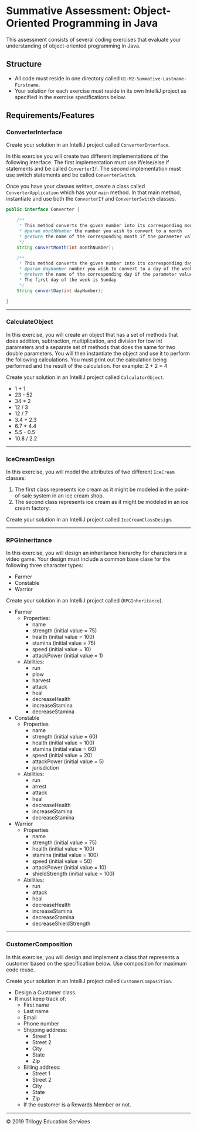 # Summative Assessment: Object-Oriented Programming in Java

This assessment consists of several coding exercises that evaluate your understanding of object-oriented programming in Java.

## Structure
* All code must reside in one directory called `U1-M2-Summative-Lastname-Firstname`.
* Your solution for each exercise must reside in its own IntelliJ project as specified in the exercise specifications below.

## Requirements/Features

### ConverterInterface

Create your solution in an IntelliJ project called ```ConverterInterface```.

In this exercise you will create two different implementations of the following interface. The first implementation must use if/else/else if statements and be called ```ConverterIf```. The second implementation must use switch statements and be called ```ConverterSwitch```.

Once you have your classes written, create a class called ```ConverterApplication``` which has your `main` method. In that main method, instantiate and use both the `ConverterIf` and `ConverterSwitch` classes.

```java
public interface Converter {

    /**
     * This method converts the given number into its corresponding month.
     * @param monthNumber the number you wish to convert to a month
     * @return the name of the corresponding month if the parameter value is between 1 and 12; error message otherwise
     */
    String convertMonth(int monthNumber);

    /**
     * This method converts the given number into its corresponding day of the week.
     * @param dayNumber number you wish to convert to a day of the week
     * @return the name of the corresponding day if the parameter value is between 1 and 7, error message otherwise
     * The first day of the week is Sunday
     */
    String convertDay(int dayNumber);

}
```

---

### CalculateObject
In this exercise, you will create an object that has a set of methods that does addition, subtraction, multiplication, and division for tow int parameters and a separate set of methods that does the same for two double parameters. You will then instantiate the object and use it to perform the following calculations. You must print out the calculation being performed and the result of the calculation. For example: 2 + 2 = 4

Create your solution in an IntelliJ project called ```CalculatorObject```.

* 1 + 1
* 23 - 52
* 34 * 2
* 12 / 3
* 12 / 7
* 3.4 + 2.3
* 6.7 * 4.4
* 5.5 - 0.5
* 10.8 / 2.2

---

### IceCreamDesign
In this exercise, you will model the attributes of two different ```IceCream``` classes: 

1. The first class represents ice cream as it might be modeled in the point-of-sale system in an ice cream shop.
1. The second class represents ice cream as it might be modeled in an ice cream factory.

Create your solution in an IntelliJ project called ```IceCreamClassDesign```.

---

### RPGInheritance
In this exercise, you will design an inheritance hierarchy for characters in a video game. Your design must include a common base clase for the following three character types:
* Farmer
* Constable
* Warrior


Create your solution in an IntelliJ project called (```RPGInheritance```).

* Farmer
  * Properties:
    * name
    * strength (initial value = 75)
    * health (initial value = 100)
    * stamina (initial value = 75)
    * speed (initial value = 10)
    * attackPower (initial value = 1)
  * Abilities:
    * run
    * plow
    * harvest
    * attack
    * heal
    * decreaseHealth
    * increaseStamina
    * decreaseStamina
* Constable
  * Properties
    * name
    * strength (initial value = 60)
    * health (initial value = 100)
    * stamina (initial value = 60)
    * speed (initial value = 20)
    * attackPower (initial value = 5)
    * jurisdiction
  * Abilities:
    * run
    * arrest
    * attack
    * heal
    * decreaseHealth
    * increaseStamina
    * decreaseStamina
* Warrior
  * Properties
    * name
    * strength (initial value = 75)
    * health (initial value = 100)
    * stamina (initial value = 100)
    * speed (initial value = 50)
    * attackPower (initial value = 10)
    * shieldStrength (initial value = 100)
  * Abilities:
    * run
    * attack
    * heal
    * decreaseHealth
    * increaseStamina
    * decreaseStamina
    * decreaseShieldStrength

---

### CustomerComposition
In this exercise, you will design and implement a class that represents a customer based on the specification below. Use composition for maximum code reuse. 

Create your solution in an IntelliJ project called ```CustomerComposition```.

* Design a Customer class.
* It must keep track of:
  * First name
  * Last name
  * Email
  * Phone number
  * Shipping address:
    * Street 1
    * Street 2
    * City
    * State
    * Zip
  * Billing address:
    * Street 1
    * Street 2
    * City
    * State
    * Zip
  * If the customer is a Rewards Member or not.


---
© 2019 Trilogy Education Services




